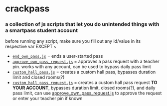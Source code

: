 # crackpass

### a collection of js scripts that let you do unintended things with a smartpass student account

before running any script, make sure you fill out any id/value in its respective var EXCEPT `s`

- [`end_own_pass.js`](end_own_pass.js) = ends a user-started pass
- [`approve_own_pass_request.js`](end_own_pass.js) = approves a pass request with a teacher pin. works with any account, can be used to bypass daily pass limit
- [`custom_hall_pass.js`](custom_hall_pass.js) = creates a custom hall pass, bypasses duration limit and closed rooms(?)
- [`custom_hall_pass_request.js`](custom_hall_pass_request.js) = creates a custom hall pass request **TO YOUR ACCOUNT**, bypasses duration limit, closed rooms(?), and daily pass limit, can use [approve_own_pass_request.js](end_own_pass.js) to approve the request or enter your teacher pin if known
